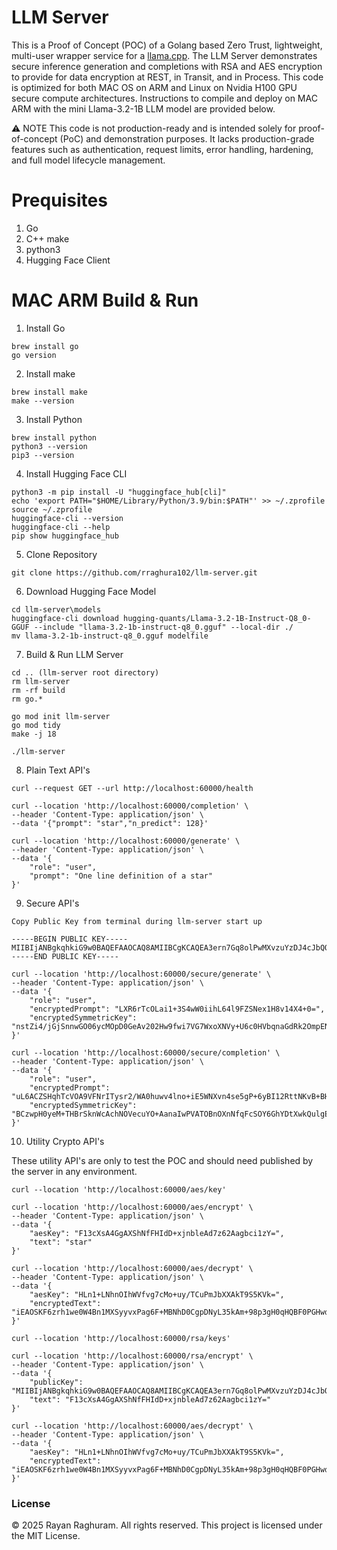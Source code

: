 # LLM Server

This is a Proof of Concept (POC) of a Golang based Zero Trust, lightweight, multi-user wrapper service for a [llama.cpp](https://github.com/ggml-org/llama.cpp). The LLM Server demonstrates secure inference generation and completions with RSA and AES encryption to provide for data encryption at REST, in Transit, and in Process. This code is optimized for both MAC OS on ARM and Linux on Nvidia H100 GPU secure compute architectures. Instructions to compile and deploy on MAC ARM with the mini Llama-3.2-1B LLM model are provided below. 

⚠️ NOTE
This code is not production-ready and is intended solely for proof-of-concept (PoC) and demonstration purposes. It lacks production-grade features such as authentication, request limits, error handling, hardening, and full model lifecycle management.

# Prequisites

1) Go
2) C++ make
3) python3
5) Hugging Face Client

# MAC ARM Build & Run

1) Install Go

```
brew install go
go version
```

2) Install make

```
brew install make
make --version
```

3) Install Python

```
brew install python
python3 --version
pip3 --version
```
4) Install Hugging Face CLI

```
python3 -m pip install -U "huggingface_hub[cli]"
echo 'export PATH="$HOME/Library/Python/3.9/bin:$PATH"' >> ~/.zprofile
source ~/.zprofile
huggingface-cli --version
huggingface-cli --help
pip show huggingface_hub
```

5) Clone Repository

```
git clone https://github.com/rraghura102/llm-server.git
```

6) Download Hugging Face Model

```
cd llm-server\models
huggingface-cli download hugging-quants/Llama-3.2-1B-Instruct-Q8_0-GGUF --include "llama-3.2-1b-instruct-q8_0.gguf" --local-dir ./
mv llama-3.2-1b-instruct-q8_0.gguf modelfile
```

7) Build & Run LLM Server

```
cd .. (llm-server root directory)
rm llm-server
rm -rf build
rm go.*

go mod init llm-server
go mod tidy
make -j 18

./llm-server
```

8) Plain Text API's

```
curl --request GET --url http://localhost:60000/health

curl --location 'http://localhost:60000/completion' \
--header 'Content-Type: application/json' \
--data '{"prompt": "star","n_predict": 128}'

curl --location 'http://localhost:60000/generate' \
--header 'Content-Type: application/json' \
--data '{
    "role": "user",
    "prompt": "One line definition of a star"
}'

```

9) Secure API's

```
Copy Public Key from terminal during llm-server start up

-----BEGIN PUBLIC KEY-----
MIIBIjANBgkqhkiG9w0BAQEFAAOCAQ8AMIIBCgKCAQEA3ern7Gq8olPwMXvzuYzDJ4cJbQQt5aTagjYeZ5oayX2x4q6jF8ztDEO4Psk2gA1MvrdMbzCTxBNrnfe++f+VmxGLGvFhqj2WM0EhjNVlaHPherFgT4YbgUd19pExuBW4+KgsAj8p+6mTuFruMldobPJ7W83DYFQtjng/p5xgu1C5F3R+KqMb+na2/c8bSXAUgM/Eu2h2TDdEISou2vjNswMloxaKPbOC90w6Ty11sjLhf08MM1U3GT5lirAE2XwnPLBA2NAAIV+0UwO9zG7l7Ok+KyWeffKQ2MUjKyfaAl362tgRNd3oT/Hj/AGRK7A5bOKtrs874xFmKJfYUi9ZGwIDAQAB
-----END PUBLIC KEY-----

curl --location 'http://localhost:60000/secure/generate' \
--header 'Content-Type: application/json' \
--data '{
    "role": "user",
    "encryptedPrompt": "LXR6rTcOLai1+3S4wW0iihL64l9FZSNex1H8v14X4+0=",
    "encryptedSymmetricKey": "nstZi4/jGjSnnwGO06ycMOpD0GeAv202Hw9fwi7VG7WxoXNVy+U6c0HVbqnaGdRk2OmpEN9OJcPzG23GGeA51HuQJ3HtsgfqbHTMsZZGu2pzchA0MQBh5Cae631xIRQ8Mc0Ubxj3Rx3JAaxWBAOIP/pcFQb86W3jJqgYoBKtqZ/WcJKRAHzYBM62g5fsJdgOKTen+vjoFxT/oxHjK44aAd9ga3/KrDKvyDwqJ0/8PVxgBid3MdY2W+l1i5dTWlRYnrRnxwQDwkd01pkaKp8tYW8+mVAq36k2grDJqxoZCTs+rH9wnwcNdnej+rkGSe2VjYWUXtbDbO9u0moM0yQUrg=="
}'

curl --location 'http://localhost:60000/secure/completion' \
--header 'Content-Type: application/json' \
--data '{
    "role": "user",
    "encryptedPrompt": "uL6ACZSHqhTcVOA9VFNrITysr2/WA0huwv4lno+iE5WNXvn4se5gP+6yBI12RttNKvB+BHc8IDQ8seAH+hTmuw==",
    "encryptedSymmetricKey": "BCzwpH0yeM+THBrSknWcAchNOVecuYO+AanaIwPVATOBnOXnNfqFcSOY6GhYDtXwkQulgEVX3on1PyuPG5R00raSr1mDay1zqduTj8D9qm10adw+E+faemonc501KWm2XsgpyrOTWz7UaM7pu680Fd5bcjDNWRnLPHPSY3ctbF94IQ6YQ+npvvDAOrPib8hdBsQoQCti0k9ahbdmkBx1LxgDN5/Fd+Lzi6XgkTS2eipkmq6872w0h//GRoesLRmZfsJvPhrhjYBzVvZcOnmkCXal6wLEfLzi/a4RHzCgZTeBAasXqbbDxwfrQOMhyaBqp7EqPVMnG4FCA/YNcG2oLQ=="
}'

```

10) Utility Crypto API's

These utility API's are only to test the POC and should need published by the server in any environment.

```
curl --location 'http://localhost:60000/aes/key'

curl --location 'http://localhost:60000/aes/encrypt' \
--header 'Content-Type: application/json' \
--data '{
    "aesKey": "F13cXsA4GgAXShNfFHIdD+xjnbleAd7z62Aagbci1zY=",
    "text": "star"
}'

curl --location 'http://localhost:60000/aes/decrypt' \
--header 'Content-Type: application/json' \
--data '{
    "aesKey": "HLn1+LNhnOIhWVfvg7cMo+uy/TCuPmJbXXAkT9S5KVk=",
    "encryptedText": "iEAOSKF6zrh1we0W4Bn1MXSyyvxPag6F+MBNhD0CgpDNyL35kAm+98p3gH0qHQBF0PGHwdaEU1GWOO600RrdlMTMZKJiK1TwFT1nyyg/r/4="
}'

curl --location 'http://localhost:60000/rsa/keys'

curl --location 'http://localhost:60000/rsa/encrypt' \
--header 'Content-Type: application/json' \
--data '{
    "publicKey": "MIIBIjANBgkqhkiG9w0BAQEFAAOCAQ8AMIIBCgKCAQEA3ern7Gq8olPwMXvzuYzDJ4cJbQQt5aTagjYeZ5oayX2x4q6jF8ztDEO4Psk2gA1MvrdMbzCTxBNrnfe++f+VmxGLGvFhqj2WM0EhjNVlaHPherFgT4YbgUd19pExuBW4+KgsAj8p+6mTuFruMldobPJ7W83DYFQtjng/p5xgu1C5F3R+KqMb+na2/c8bSXAUgM/Eu2h2TDdEISou2vjNswMloxaKPbOC90w6Ty11sjLhf08MM1U3GT5lirAE2XwnPLBA2NAAIV+0UwO9zG7l7Ok+KyWeffKQ2MUjKyfaAl362tgRNd3oT/Hj/AGRK7A5bOKtrs874xFmKJfYUi9ZGwIDAQAB",
    "text": "F13cXsA4GgAXShNfFHIdD+xjnbleAd7z62Aagbci1zY="
}'

curl --location 'http://localhost:60000/aes/decrypt' \
--header 'Content-Type: application/json' \
--data '{
    "aesKey": "HLn1+LNhnOIhWVfvg7cMo+uy/TCuPmJbXXAkT9S5KVk=",
    "encryptedText": "iEAOSKF6zrh1we0W4Bn1MXSyyvxPag6F+MBNhD0CgpDNyL35kAm+98p3gH0qHQBF0PGHwdaEU1GWOO600RrdlMTMZKJiK1TwFT1nyyg/r/4="
}'
```

### License

© 2025 Rayan Raghuram. All rights reserved.
This project is licensed under the MIT License.
